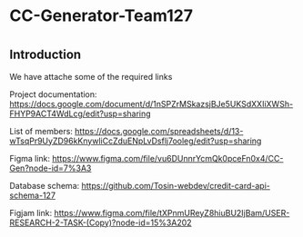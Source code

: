 # CC-Generator-Team127
#
## Introduction
We have attache some of the required links

Project documentation: https://docs.google.com/document/d/1nSPZrMSkazsjBJe5UKSdXXIiXWSh-FHYP9ACT4WdLcg/edit?usp=sharing

List of members: https://docs.google.com/spreadsheets/d/13-wTsqPr9UyZD96kKnywliCcZduENpLvDsflj7ooleg/edit?usp=sharing

Figma link: https://www.figma.com/file/vu6DUnnrYcmQk0pceFn0x4/CC-Gen?node-id=7%3A3

Database schema: https://github.com/Tosin-webdev/credit-card-api-schema-127

Figjam link: https://www.figma.com/file/tXPnmUReyZ8hiuBU2IjBam/USER-RESEARCH-2-TASK-(Copy)?node-id=15%3A202
